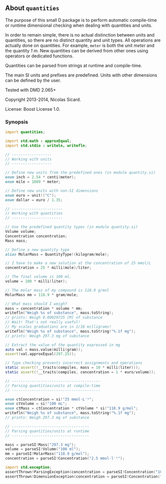 ## About `quantities`

The purpose of this small D package is to perform automatic compile-time or
runtime dimensional checking when dealing with quantities and units.

In order to remain simple, there is no actual distinction between units and
quantities, so there are no distinct quantity and unit types. All operations
are actually done on quantities. For example, `meter` is both the unit _meter_
and the quantity _1 m_. New quantities can be derived from other ones using
operators or dedicated functions.

Quantities can be parsed from strings at runtime and compile-time.

The main SI units and prefixes are predefined. Units with other dimensions can
be defined by the user.

Tested with DMD 2.065+

Copyright 2013-2014, Nicolas Sicard.

License: Boost License 1.0.

### Synopsis

```d
import quantities;

import std.math : approxEqual;
import std.stdio : writeln, writefln;

// ------------------
// Working with units
// ------------------

// Define new units from the predefined ones (in module quantity.si)
enum inch = 2.54 * centi(meter);
enum mile = 1609 * meter;

// Define new units with non-SI dimensions
enum euro = unit!("C");
enum dollar = euro / 1.35;

// -----------------------
// Working with quantities
// -----------------------

// Use the predefined quantity types (in module quantity.si)
Volume volume;
Concentration concentration;
Mass mass;

// Define a new quantity type
alias MolarMass = QuantityType!(kilogram/mole);

// I have to make a new solution at the concentration of 25 mmol/L
concentration = 25 * milli(mole)/liter;

// The final volume is 100 ml.
volume = 100 * milli(liter);

// The molar mass of my compound is 118.9 g/mol
MolarMass mm = 118.9 * gram/mole;

// What mass should I weigh?
mass = concentration * volume * mm;
writefln("Weigh %s of substance", mass.toString); 
// prints: Weigh 0.00029725 [M] of substance
// Wait! That's not really useful!
// My scales graduations are in 1/10 milligrams!
writefln("Weigh %s of substance", mass.toString!"%.1f mg");
// prints: Weigh 297.3 mg of substance

// Extract the value of the quantity expressed in mg
auto val = mass.value(milli(gram)); 
assert(val.approxEqual(297.25));

// Type checking prevents incorrect assignments and operations
static assert(!__traits(compiles, mass = 10 * milli(liter)));
static assert(!__traits(compiles, concentration = 1 * euro/volume));

// ----------------------------------------
// Parsing quantities/units at compile-time
// ----------------------------------------

enum ctConcentration = si!"25 mmol⋅L⁻¹";
enum ctVolume = si!"100 mL";
enum ctMass = ctConcentration * ctVolume * si!"118.9 g/mol";
writefln("Weigh %s of substance", mass.toString!"%.1f mg");
// prints: Weigh 297.3 mg of substance

// -----------------------------------
// Parsing quantities/units at runtime
// -----------------------------------

mass = parseSI!Mass("297.3 mg");
volume = parseSI!Volume("100 ml");
mm = parseSI!MolarMass("118.9 g/mol");
concentration = parseSI!Concentration("2.5 mmol⋅l⁻¹");

import std.exception;
assertThrown!ParsingException(concentration = parseSI!Concentration("10 qGz"));
assertThrown!DimensionException(concentration = parseSI!Concentration("2.5 g⋅L⁻¹"));
```
